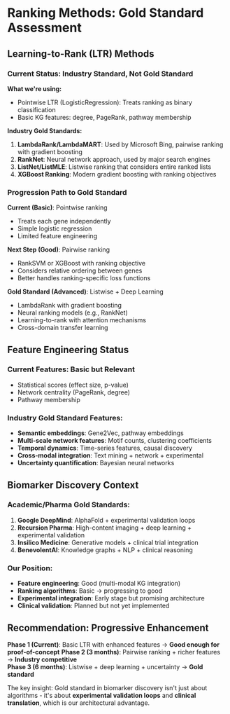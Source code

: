 # Ranking Methods: Gold Standard Assessment

## Learning-to-Rank (LTR) Methods

### **Current Status: Industry Standard, Not Gold Standard**

**What we're using:**
- Pointwise LTR (LogisticRegression): Treats ranking as binary classification
- Basic KG features: degree, PageRank, pathway membership

**Industry Gold Standards:**
1. **LambdaRank/LambdaMART**: Used by Microsoft Bing, pairwise ranking with gradient boosting
2. **RankNet**: Neural network approach, used by major search engines
3. **ListNet/ListMLE**: Listwise ranking that considers entire ranked lists
4. **XGBoost Ranking**: Modern gradient boosting with ranking objectives

### **Progression Path to Gold Standard**

**Current (Basic)**: Pointwise ranking
- Treats each gene independently
- Simple logistic regression
- Limited feature engineering

**Next Step (Good)**: Pairwise ranking  
- RankSVM or XGBoost with ranking objective
- Considers relative ordering between genes
- Better handles ranking-specific loss functions

**Gold Standard (Advanced)**: Listwise + Deep Learning
- LambdaRank with gradient boosting
- Neural ranking models (e.g., RankNet)
- Learning-to-rank with attention mechanisms
- Cross-domain transfer learning

## Feature Engineering Status

### **Current Features: Basic but Relevant**
- Statistical scores (effect size, p-value)
- Network centrality (PageRank, degree)
- Pathway membership

### **Industry Gold Standard Features:**
- **Semantic embeddings**: Gene2Vec, pathway embeddings
- **Multi-scale network features**: Motif counts, clustering coefficients
- **Temporal dynamics**: Time-series features, causal discovery
- **Cross-modal integration**: Text mining + network + experimental
- **Uncertainty quantification**: Bayesian neural networks

## Biomarker Discovery Context

### **Academic/Pharma Gold Standards:**
1. **Google DeepMind**: AlphaFold + experimental validation loops
2. **Recursion Pharma**: High-content imaging + deep learning + experimental validation
3. **Insilico Medicine**: Generative models + clinical trial integration
4. **BenevolentAI**: Knowledge graphs + NLP + clinical reasoning

### **Our Position:**
- **Feature engineering**: Good (multi-modal KG integration)
- **Ranking algorithms**: Basic → progressing to good
- **Experimental integration**: Early stage but promising architecture
- **Clinical validation**: Planned but not yet implemented

## Recommendation: Progressive Enhancement

**Phase 1 (Current)**: Basic LTR with enhanced features → **Good enough for proof-of-concept**
**Phase 2 (3 months)**: Pairwise ranking + richer features → **Industry competitive**  
**Phase 3 (6 months)**: Listwise + deep learning + uncertainty → **Gold standard**

The key insight: Gold standard in biomarker discovery isn't just about algorithms - it's about **experimental validation loops** and **clinical translation**, which is our architectural advantage.
